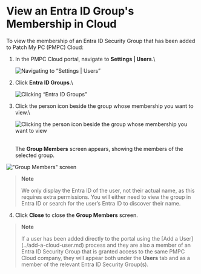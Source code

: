 # View an Entra ID Group's Membership in Cloud

To view the membership of an Entra ID Security Group that has been added to Patch My PC (PMPC) Cloud:

1.  In the PMPC Cloud portal, navigate to **Settings | Users**.\\

    ![Navigating to “Settings | Users”](../../../../.gitbook/assets/image-\(350\).png)
2.  Click **Entra ID Groups**.\\

    ![Clicking “Entra ID Groups”](../../../../.gitbook/assets/image-\(351\).png)
3.  Click the person icon beside the group whose membership you want to view.\\

    ![Clicking the person icon beside the group whose membership you want to view](../../../../.gitbook/assets/image-\(352\).png)

    \
    The **Group Members** screen appears, showing the members of the selected group.

!["Group Members" screen](../../../../.gitbook/assets/image-\(349\).png)

> **Note**
>
> We only display the Entra ID of the user, not their actual name, as this requires extra permissions. You will either need to view the group in Entra ID or search for the user’s Entra ID to discover their name.

4. Click **Close** to close the **Group Members** screen.

> **Note**
>
> If a user has been added directly to the portal using the \[Add a User]\(../add-a-cloud-user.md) process and they are also a member of an Entra ID Security Group that is granted access to the same PMPC Cloud company, they will appear both under the **Users** tab and as a member of the relevant Entra ID Security Group(s).
